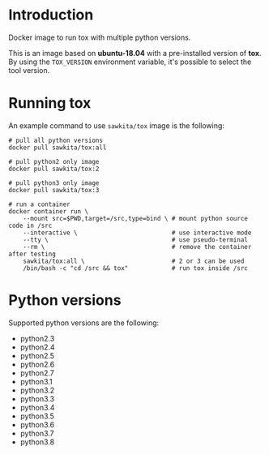# Introduction

Docker image to run tox with multiple python versions.

This is an image based on **ubuntu-18.04** with a pre-installed version of **tox**.
By using the ``TOX_VERSION`` environment variable, it's possible to select the tool version.

# Running tox

An example command to use ``sawkita/tox`` image is the following:

    # pull all python versions
    docker pull sawkita/tox:all
    
    # pull python2 only image
    docker pull sawkita/tox:2
    
    # pull python3 only image
    docker pull sawkita/tox:3
    
    # run a container
    docker container run \
        --mount src=$PWD,target=/src,type=bind \ # mount python source code in /src
        --interactive \                          # use interactive mode
        --tty \                                  # use pseudo-terminal
        --rm \                                   # remove the container after testing
        sawkita/tox:all \                        # 2 or 3 can be used
        /bin/bash -c "cd /src && tox"            # run tox inside /src

# Python versions

Supported python versions are the following:

* python2.3
* python2.4
* python2.5
* python2.6
* python2.7
* python3.1
* python3.2
* python3.3
* python3.4
* python3.5
* python3.6
* python3.7
* python3.8
